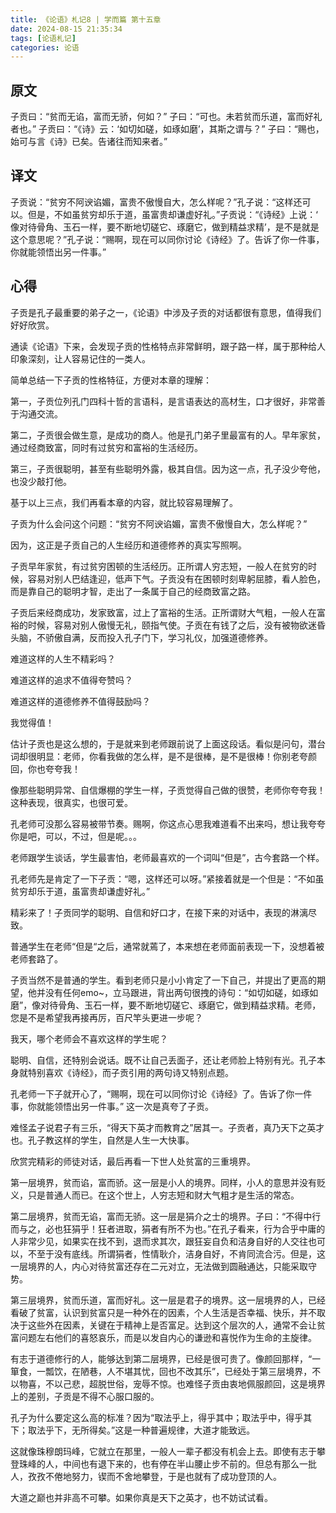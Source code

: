 ```yaml
---
title: 《论语》札记8 | 学而篇 第十五章
date: 2024-08-15 21:35:34
tags: [论语札记]
categories: 论语
---
```

## 原文

子贡曰：“贫而无谄，富而无骄，何如？” 子曰：“可也。未若贫而乐道，富而好礼者也。” 子贡曰：“《诗》云：‘如切如磋，如琢如磨’，其斯之谓与？” 子曰：“赐也，始可与言《诗》已矣。告诸往而知来者。”

## 译文

子贡说：“贫穷不阿谀谄媚，富贵不傲慢自大，怎么样呢？”孔子说：“这样还可以。但是，不如虽贫穷却乐于道，虽富贵却谦虚好礼。”子贡说：“《诗经》上说：‘ 像对待骨角、玉石一样，要不断地切磋它、琢磨它，做到精益求精’，是不是就是这个意思呢？”孔子说：“赐啊，现在可以同你讨论《诗经》了。告诉了你一件事，你就能领悟出另一件事。”

## 心得

子贡是孔子最重要的弟子之一，《论语》中涉及子贡的对话都很有意思，值得我们好好欣赏。

通读《论语》下来，会发现子贡的性格特点非常鲜明，跟子路一样，属于那种给人印象深刻，让人容易记住的一类人。

简单总结一下子贡的性格特征，方便对本章的理解：

第一，子贡位列孔门四科十哲的言语科，是言语表达的高材生，口才很好，非常善于沟通交流。

第二，子贡很会做生意，是成功的商人。他是孔门弟子里最富有的人。早年家贫，通过经商致富，同时有过贫穷和富裕的生活经历。

第三，子贡很聪明，甚至有些聪明外露，极其自信。因为这一点，孔子没少夸他，也没少敲打他。

基于以上三点，我们再看本章的内容，就比较容易理解了。

子贡为什么会问这个问题：“贫穷不阿谀谄媚，富贵不傲慢自大，怎么样呢？”

因为，这正是子贡自己的人生经历和道德修养的真实写照啊。

子贡早年家贫，有过贫穷困顿的生活经历。正所谓人穷志短，一般人在贫穷的时候，容易对别人巴结逢迎，低声下气。子贡没有在困顿时刻卑躬屈膝，看人脸色，而是靠自己的聪明才智，走出了一条属于自己的经商致富之路。

子贡后来经商成功，发家致富，过上了富裕的生活。正所谓财大气粗，一般人在富裕的时候，容易对别人傲慢无礼，颐指气使。子贡在有钱了之后，没有被物欲迷昏头脑，不骄傲自满，反而投入孔子门下，学习礼仪，加强道德修养。

难道这样的人生不精彩吗？

难道这样的追求不值得夸赞吗？

难道这样的道德修养不值得鼓励吗？

我觉得值！

估计子贡也是这么想的，于是就来到老师跟前说了上面这段话。看似是问句，潜台词却很明显：老师，你看我做的怎么样，是不是很棒，是不是很棒！你别老夸颜回，你也夸夸我！

像那些聪明异常、自信爆棚的学生一样，子贡觉得自己做的很赞，老师你夸夸我！这种表现，很真实，也很可爱。

孔老师可没那么容易被带节奏。赐啊，你这点心思我难道看不出来吗，想让我夸夸你是吧，可以，不过，但是呢。。。

老师跟学生谈话，学生最害怕，老师最喜欢的一个词叫“但是”，古今套路一个样。

孔老师先是肯定了一下子贡：“嗯，这样还可以呀。”紧接着就是一个但是：“不如虽贫穷却乐于道，虽富贵却谦虚好礼。”

精彩来了！子贡同学的聪明、自信和好口才，在接下来的对话中，表现的淋漓尽致。

普通学生在老师“但是“之后，通常就蔫了，本来想在老师面前表现一下，没想着被老师套路了。

子贡当然不是普通的学生。看到老师只是小小肯定了一下自己，并提出了更高的期望，他并没有任何emo~，立马跟进，背出两句很拽的诗句：“如切如磋，如琢如磨”，像对待骨角、玉石一样，要不断地切磋它、琢磨它，做到精益求精。老师，您是不是希望我再接再厉，百尺竿头更进一步呢？

我天，哪个老师会不喜欢这样的学生呢？

聪明、自信，还特别会说话。既不让自己丢面子，还让老师脸上特别有光。孔子本身就特别喜欢《诗经》，而子贡引用的两句诗又特别点题。

孔老师一下子就开心了，“赐啊，现在可以同你讨论《诗经》了。告诉了你一件事，你就能领悟出另一件事。” 这一次是真夸了子贡。

难怪孟子说君子有三乐，“得天下英才而教育之”居其一。子贡者，真乃天下之英才也。孔子教这样的学生，自然是人生一大快事。

欣赏完精彩的师徒对话，最后再看一下世人处贫富的三重境界。

第一层境界，贫而谄，富而骄。这一层是小人的境界。同样，小人的意思并没有贬义，只是普通人而已。在这个世上，人穷志短和财大气粗才是生活的常态。

第二层境界，贫而无谄，富而无骄。这一层是狷介之士的境界。子曰：“不得中行而与之，必也狂狷乎！狂者进取，狷者有所不为也。”在孔子看来，行为合乎中庸的人非常少见，如果实在找不到，退而求其次，跟狂妄自负和洁身自好的人交往也可以，不至于没有底线。所谓狷者，性情耿介，洁身自好，不肯同流合污。但是，这一层境界的人，内心对待贫富还存在二元对立，无法做到圆融通达，只能采取守势。

第三层境界，贫而乐道，富而好礼。这一层是君子的境界。这一层境界的人，已经看破了贫富，认识到贫富只是一种外在的因素，个人生活是否幸福、快乐，并不取决于这些外在因素，关键在于精神上是否富足。达到这个层次的人，通常不会让贫富问题左右他们的喜怒哀乐，而是以发自内心的谦逊和喜悦作为生命的主旋律。

有志于道德修行的人，能够达到第二层境界，已经是很可贵了。像颜回那样，“一箪食，一瓢饮，在陋巷，人不堪其忧，回也不改其乐”，已经处于第三层境界，不以物喜，不以己悲，超脱世俗，宠辱不惊。也难怪子贡由衷地佩服颜回，这是境界上的差别，子贡是不得不心服口服的。

孔子为什么要定这么高的标准？因为“取法乎上，得乎其中；取法乎中，得乎其下；取法乎下，无所得矣。”这是一种普遍规律，大道才能致远。

这就像珠穆朗玛峰，它就立在那里，一般人一辈子都没有机会上去。即使有志于攀登珠峰的人，中间也有退下来的，也有停在半山腰止步不前的。但总有那么一批人，孜孜不倦地努力，锲而不舍地攀登，于是也就有了成功登顶的人。

大道之巅也并非高不可攀。如果你真是天下之英才，也不妨试试看。
